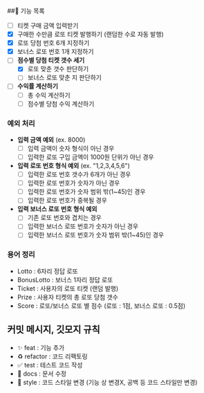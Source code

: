 ##📝 기능 목록

- [ ] 티켓 구매 금액 입력받기
- [x] 구매한 수만큼 로또 티켓 발행하기 (랜덤한 수로 자동 발행) 
- [x] 로또 당첨 번호 6개 지정하기
- [x] 보너스 로또 번호 1개 지정하기
- [ ] **점수별 당첨 티켓 갯수 세기**
  - [x] 로또 맞춘 갯수 판단하기
  - [ ] 보너스 로또 맞춘 지 판단하기
- [ ] **수익률 계산하기**
  - [ ] 총 수익 계산하기
  - [ ] 점수별 당첨 수익 계산하기

### 예외 처리
- **입력 금액 예외** (ex. 8000)
    - [ ] 입력 금액이 숫자 형식이 아닌 경우
    - [ ] 입력한 로또 구입 금액이 1000원 단위가 아닌 경우
- **입력 로또 번호 형식 예외** (ex. "1,2,3,4,5,6")
    - [ ] 입력한 로또 번호 갯수가 6개가 아닌 경우
    - [ ] 입력한 로또 번호가 숫자가 아닌 경우
    - [ ] 입력한 로또 번호가 숫자 범위 밖(1~45)인 경우
    - [ ] 입력한 로또 번호가 중복될 경우
- **입력 보너스 로또 번호 형식 예외**
    - [ ] 기존 로또 번호와 겹치는 경우
    - [ ] 입력한 보너스 로또 번호가 숫자가 아닌 경우
    - [ ] 입력한 보너스 로또 번호가 숫자 범위 밖(1~45)인 경우
    
### 용어 정리
  - Lotto : 6자리 정답 로또
  - BonusLotto : 보너스 1자리 정답 로또
  - Ticket : 사용자의 로또 티켓 (랜덤 발행)
  - Prize : 사용자 티켓의 총 로또 당첨 갯수
  - Score : 로또/보너스 로또 별 점수 (로또 : 1점, 보너스 로또 : 0.5점)

## 커밋 메시지, 깃모지 규칙
- ✨ feat : 기능 추가
- ♻ refactor : 코드 리팩토링
- ✅ test : 테스트 코드 작성
- 📝 docs : 문서 수정
- 🎨 style : 코드 스타일 변경 (기능 상 변경X, 공백 등 코드 스타일만 변경)